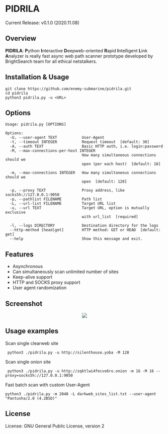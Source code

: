 PIDRILA
=========

Current Release: v0.1.0 (2020.11.08)

Overview
--------
**PIDRILA**: **P**ython **I**nteractive **D**eepweb-oriented **R**apid **I**ntelligent **L**ink **A**nalyzer is really fast async web path scanner prototype 
developed by BrightSearch team for all ethical netstalkers.

Installation & Usage
------------

```
git clone https://github.com/enemy-submarine/pidrila.git
cd pidrila
python3 pidrila.py -u <URL>
```

Options
-------

```
Usage: pidrila.py [OPTIONS]

Options:
  -U, --user-agent TEXT           User-Agent
  -t, --timeout INTEGER           Request timeout  [default: 30]
  -A, --auth TEXT                 Basic HTTP auth, i.e. login:password
  -M, --max-connections-per-host INTEGER
                                  How many simultaneous connections should we
                                  open (per each host)  [default: 16]

  -m, --max-connections INTEGER   How many simultaneous connections should we
                                  open  [default: 128]

  -p, --proxy TEXT                Proxy address, like socks5h://127.0.0.1:9050
  -p, --pathlist FILENAME         Path list
  -L, --url-list FILENAME         Target URL list
  -u, --url TEXT                  Target URL, option is mutually exclusive
                                  with url_list  [required]

  -l, --logs DIRECTORY            Destination directory for the logs
  --http-method [head|get]        HTTP method: GET or HEAD  [default: get]
  --help                          Show this message and exit.
```

Features
--------
- Asynchronous
- Can simultaneously scan unlimited number of sites
- Keep-alive support
- HTTP and SOCKS proxy support
- User agent randomization

Screenshot
--------
<p align="center">
        <img align="center" src="https://raw.githubusercontent.com/enemy-submarine/pidrila/main/Pidrila.png">
</p>

Usage examples
--------
Scan single clearweb site
```
 python3 ./pidrila.py -u http://silenthouse.yoba -M 128
```

Scan single onion site
```
 python3 ./pidrila.py -u http://zqktlwi4fecvo6ro.onion -m 16 -M 16 --proxy=socks5h://127.0.0.1:9050
```

Fast batch scan with custom User-Agent
```
python3 ./pidrila.py -m 2048 -L darkweb_sites_list.txt --user-agent "Pantusha/2.0 (4.2BSD)"
```

License
-------
License: GNU General Public License, version 2
